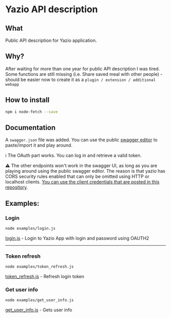 Yazio API description
============

What
------------
Public API description for Yazio application.

Why?
------------
After waiting for more than one year for public API description I was tired.
Some functions are still missing (i.e. Share saved meal with other people) - should be easier now to create it as a `plugin / extension / additional webapp`

How to install
------------
```bash
npm i node-fetch --save
```

Documentation
------------

A `swagger.json` file was added. You can use the public [swagger editor](https://editor-next.swagger.io/) to paste/import it and play around.

ℹ️ The OAuth part works. You can log in and retrieve a valid token.

⚠️ The other endpoints won't work in the swagger UI, as long as you are playing around using the public swagger editor. The reason is that yazio has CORS security rules enabled that can only be omitted using HTTP or localhost clients. [You can use the client credentials that are posted in this repository](https://github.com/saganos/yazio_public_api/blob/master/examples/login.js).

Examples:
------------

### Login ###
```bash
node examples/login.js
```

[login.js](examples/login.js) - Login to Yazio App with login and password using OAUTH2 

----
### Token refresh ###
```bash
node examples/token_refresh.js
```

[token_refresh.js](examples/token_refresh.js) - Refresh login token

### Get user info ###
```bash
node examples/get_user_info.js
```

[get_user_info.js](examples/get_user_info.js) - Gets user info 

